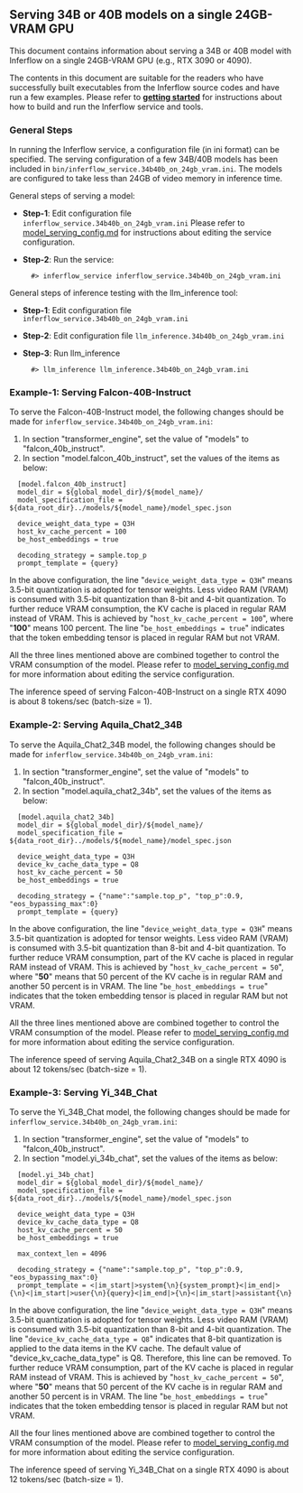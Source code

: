 ## Serving 34B or 40B models on a single 24GB-VRAM GPU
This document contains information about serving a 34B or 40B model with Inferflow on a single 24GB-VRAM GPU (e.g., RTX 3090 or 4090).

The contents in this document are suitable for the readers who have successfully built executables from the Inferflow source codes and have run a few examples.
Please refer to [**getting started**](../../#getting-started) for instructions about how to build and run the Inferflow service and tools.

### General Steps

In running the Inferflow service, a configuration file (in ini format) can be specified.
The serving configuration of a few 34B/40B models has been included in ```bin/inferflow_service.34b40b_on_24gb_vram.ini```.
The models are configured to take less than 24GB of video memory in inference time.

General steps of serving a model:

* **Step-1**: Edit configuration file ```inferflow_service.34b40b_on_24gb_vram.ini```
Please refer to [model_serving_config.md](model_serving_config.md) for instructions about editing the service configuration.

* **Step-2**: Run the service:
  ```
    #> inferflow_service inferflow_service.34b40b_on_24gb_vram.ini
  ```

General steps of inference testing with the llm_inference tool:

* **Step-1**: Edit configuration file ```inferflow_service.34b40b_on_24gb_vram.ini```
* **Step-2**: Edit configuration file ```llm_inference.34b40b_on_24gb_vram.ini```
* **Step-3**: Run llm_inference

  ```
    #> llm_inference llm_inference.34b40b_on_24gb_vram.ini
  ```

### Example-1: Serving Falcon-40B-Instruct

To serve the Falcon-40B-Instruct model, the following changes should be made for ```inferflow_service.34b40b_on_24gb_vram.ini```:
1. In section "transformer_engine", set the value of "models" to "falcon_40b_instruct".
2. In section "model.falcon_40b_instruct", set the values of the items as below:

  ```
    [model.falcon_40b_instruct]
    model_dir = ${global_model_dir}/${model_name}/
    model_specification_file = ${data_root_dir}../models/${model_name}/model_spec.json

    device_weight_data_type = Q3H
    host_kv_cache_percent = 100
    be_host_embeddings = true

    decoding_strategy = sample.top_p
    prompt_template = {query}
  ```

In the above configuration, the line "```device_weight_data_type = Q3H```" means 3.5-bit quantization is adopted for tensor weights.
Less video RAM (VRAM) is consumed with 3.5-bit quantization than 8-bit and 4-bit quantization.
To further reduce VRAM consumption, the KV cache is placed in regular RAM instead of VRAM.
This is achieved by "```host_kv_cache_percent = 100```", where "**100**" means 100 percent.
The line "```be_host_embeddings = true```" indicates that the token embedding tensor is placed in regular RAM but not VRAM.

All the three lines mentioned above are combined together to control the VRAM consumption of the model.
Please refer to [model_serving_config.md](model_serving_config.md) for more information about editing the service configuration.

The inference speed of serving Falcon-40B-Instruct on a single RTX 4090 is about 8 tokens/sec (batch-size = 1).

### Example-2: Serving Aquila_Chat2_34B

To serve the Aquila_Chat2_34B model, the following changes should be made for ```inferflow_service.34b40b_on_24gb_vram.ini```:
1. In section "transformer_engine", set the value of "models" to "falcon_40b_instruct".
2. In section "model.aquila_chat2_34b", set the values of the items as below:

  ```
    [model.aquila_chat2_34b]
    model_dir = ${global_model_dir}/${model_name}/
    model_specification_file = ${data_root_dir}../models/${model_name}/model_spec.json

    device_weight_data_type = Q3H
    device_kv_cache_data_type = Q8
    host_kv_cache_percent = 50
    be_host_embeddings = true

    decoding_strategy = {"name":"sample.top_p", "top_p":0.9, "eos_bypassing_max":0}
    prompt_template = {query}
  ```

In the above configuration, the line "```device_weight_data_type = Q3H```" means 3.5-bit quantization is adopted for tensor weights.
Less video RAM (VRAM) is consumed with 3.5-bit quantization than 8-bit and 4-bit quantization.
To further reduce VRAM consumption, part of the KV cache is placed in regular RAM instead of VRAM.
This is achieved by "```host_kv_cache_percent = 50```", where "**50**" means that 50 percent of the KV cache is in regular RAM and another 50 percent is in VRAM.
The line "```be_host_embeddings = true```" indicates that the token embedding tensor is placed in regular RAM but not VRAM.

All the three lines mentioned above are combined together to control the VRAM consumption of the model.
Please refer to [model_serving_config.md](model_serving_config.md) for more information about editing the service configuration.

The inference speed of serving Aquila_Chat2_34B on a single RTX 4090 is about 12 tokens/sec (batch-size = 1).

### Example-3: Serving Yi_34B_Chat

To serve the Yi_34B_Chat model, the following changes should be made for ```inferflow_service.34b40b_on_24gb_vram.ini```:
1. In section "transformer_engine", set the value of "models" to "falcon_40b_instruct".
2. In section "model.yi_34b_chat", set the values of the items as below:

  ```
    [model.yi_34b_chat]
    model_dir = ${global_model_dir}/${model_name}/
    model_specification_file = ${data_root_dir}../models/${model_name}/model_spec.json

    device_weight_data_type = Q3H
    device_kv_cache_data_type = Q8
    host_kv_cache_percent = 50
    be_host_embeddings = true

    max_context_len = 4096

    decoding_strategy = {"name":"sample.top_p", "top_p":0.9, "eos_bypassing_max":0}
    prompt_template = <|im_start|>system{\n}{system_prompt}<|im_end|>{\n}<|im_start|>user{\n}{query}<|im_end|>{\n}<|im_start|>assistant{\n}
  ```

In the above configuration, the line "```device_weight_data_type = Q3H```" means 3.5-bit quantization is adopted for tensor weights.
Less video RAM (VRAM) is consumed with 3.5-bit quantization than 8-bit and 4-bit quantization.
The line "```device_kv_cache_data_type = Q8```" indicates that 8-bit quantization is applied to the data items in the KV cache.
The default value of "device_kv_cache_data_type" is Q8. Therefore, this line can be removed.
To further reduce VRAM consumption, part of the KV cache is placed in regular RAM instead of VRAM.
This is achieved by "```host_kv_cache_percent = 50```", where "**50**" means that 50 percent of the KV cache is in regular RAM and another 50 percent is in VRAM.
The line "```be_host_embeddings = true```" indicates that the token embedding tensor is placed in regular RAM but not VRAM.

All the four lines mentioned above are combined together to control the VRAM consumption of the model.
Please refer to [model_serving_config.md](model_serving_config.md) for more information about editing the service configuration.

The inference speed of serving Yi_34B_Chat on a single RTX 4090 is about 12 tokens/sec (batch-size = 1).

